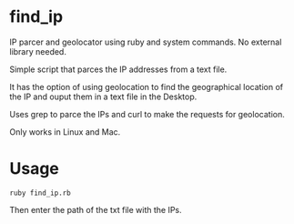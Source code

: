 # find_ip
IP parcer and geolocator using ruby and system commands. No external library needed.

Simple script that parces the IP addresses from a text file.

It has the option of using geolocation to find the geographical location of the IP and ouput them in a text file in the Desktop.

Uses grep to parce the IPs and curl to make the requests for geolocation.

Only works in Linux and Mac.

# Usage
    ruby find_ip.rb

Then enter the path of the txt file with the IPs.

